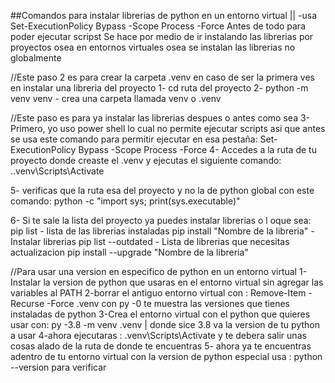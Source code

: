 ##Comandos para instalar librerias de python en un entorno virtual || -usa Set-ExecutionPolicy Bypass -Scope Process -Force Antes de todo para poder ejecutar scripst
Se hace por medio de ir instalando las librerias por proyectos osea en entornos virtuales osea se instalan las librerias no globalmente

//Este paso 2 es para crear la carpeta .venv en caso de ser la primera ves en instalar una libreria del proyecto
1-
cd  ruta del proyecto
2-
python -m venv venv - crea una carpeta llamada venv o .venv

//Este paso es para ya instalar las librerias despues o antes como sea
3-
Primero, yo uso power shell lo cual no permite ejecutar scripts asi que antes se usa este comando para permitir 
ejecutar en esa pestaña: Set-ExecutionPolicy Bypass -Scope Process -Force
4-
Accedes a la ruta de tu proyecto donde creaste el .venv y ejecutas el siguiente comando: .\.venv\Scripts\Activate

5-
verificas que la ruta esa del proyecto y no la de python global con este comando: python -c "import sys; print(sys.executable)"

6-
Si te sale la lista del proyecto ya puedes instalar librerias o l oque sea: 
pip list - lista de las librerias instaladas
pip install "Nombre de la libreria" - Instalar librerias
pip list --outdated - Lista de librerias que necesitas actualizacion
pip install --upgrade "Nombre de la libreria"

//Para usar una version en especifico de python en un entorno virtual 
1- Instalar la version de python que usaras en el entorno virtual sin agregar las variables al PATH
2-borrar el antiguo entorno virtual con : Remove-Item -Recurse -Force .venv
con py -0
te muestra las versiones que tienes instaladas de python
3-Crea el entorno virtual con el python que quieres usar con: py -3.8 -m venv .venv | donde sice 3.8 va la version de tu python a usar
4-ahora ejecutaras : .venv\Scripts\Activate y te debera salir unas cosas alado de la ruta de donde te encuentras
5- ahora ya te encuentras adentro de tu entorno virtual con la version de python especial usa : python --version para verificar

 